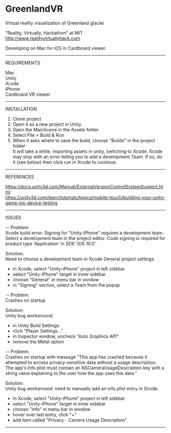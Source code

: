 # GreenlandVR
Virtual reality visualization of Greenland glacier  

"Reality, Virtually, Hackathon" at MIT  
http://www.realityvirtuallyhack.com  


Developing on Mac for iOS in Cardboard viewer.

-------
REQUIREMENTS  
  
Mac  
Unity  
Xcode  
iPhone  
Cardboard VR viewer  

-------
INSTALLATION  
  
1) Clone project  
2) Open it as a new project in Unity  
3) Open the MainScene in the Assets folder  
4) Select File > Build & Run  
5) When it asks where to save the build, choose "Builds" in the project folder  
   It will take a while, importing assets in unity, switching to Xcode.  Xcode may stop with 
   an error telling you to add a development Team. If so, do it (see below) then click run in Xcode to continue.

-------
REFERENCES  
  
https://docs.unity3d.com/Manual/ExternalVersionControlSystemSupport.html  
https://unity3d.com/learn/tutorials/topics/mobile-touch/building-your-unity-game-ios-device-testing  

--------
ISSUES 
  
-- Problem:  
Xcode build error: 
Signing for "Unity-iPhone" requires a development team. Select a development team in the project editor.
Code signing is required for product type 'Application' in SDK 'iOS 10.0'

Solution:  
Need to choose a development team in Xcode General project settings.
  - in Xcode, select "Unity-iPhone" project in left sidebar
  - select "Unity-iPhone" target in inner sidebar
  - choose "General" in menu bar in window
  - in "Signing" section, select a Team from the popup
  
  
-- Problem:  
Crashes on startup
  
Solution:  
Unity bug workaround:  
  - in Unity Build Settings  
  - click "Player Settings..."  
  - in Inspector window, uncheck "Auto Graphics API"  
  - remove the Metal option
  
  
-- Problem:  
Crashes on startup with message 
"This app has crashed because it attempted to access privacy-sensitive data without a usage description. The app's Info.plist must contain an NSCameraUsageDescription key with a string value explaining to the user how the app uses this data."

Solution:  
Unity bug workaround: need to manually add an info.plist entry in Xcode.
  - in Xcode, select "Unity-iPhone" project in left sidebar
  - select "Unity-iPhone" target in inner sidebar
  - choose "Info" in menu bar in window
  - hover over last entry, click "+"
  - add item called "Privacy - Camera Usage Description"
  
--------
